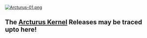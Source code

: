 [![Arcturus-01.png](https://i.postimg.cc/XY5N4SQd/Arcturus-01.png)](https://postimg.cc/XrV6khMY)

## The [Arcturus Kernel](https://t.me/ArcturusKernel) Releases may be traced upto here!